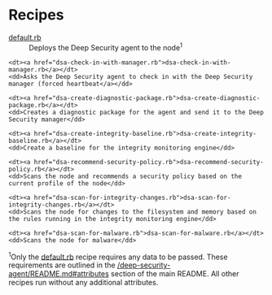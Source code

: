 # Recipes

<dl>
	<dt><a href="default.rb">default.rb</a></dt>
	<dd>Deploys the Deep Security agent to the node<sup>1</sup></dd>

	<dt><a href="dsa-check-in-with-manager.rb">dsa-check-in-with-manager.rb</a></dt>
	<dd>Asks the Deep Security agent to check in with the Deep Security manager (forced heartbeat</a></dd>

	<dt><a href="dsa-create-diagnostic-package.rb">dsa-create-diagnostic-package.rb</a></dt>
	<dd>Creates a diagnostic package for the agent and send it to the Deep Security manager</dd>

	<dt><a href="dsa-create-integrity-baseline.rb">dsa-create-integrity-baseline.rb</a></dt>
	<dd>Create a baseline for the integrity monitoring engine</dd>

	<dt><a href="dsa-recommend-security-policy.rb">dsa-recommend-security-policy.rb</a></dt>
	<dd>Scans the node and recommends a security policy based on the current profile of the node</dd>

	<dt><a href="dsa-scan-for-integrity-changes.rb">dsa-scan-for-integrity-changes.rb</a></dt>
	<dd>Scans the node for changes to the filesystem and memory based on the rules running in the integrity monitoring engine</dd>

	<dt><a href="dsa-scan-for-malware.rb">dsa-scan-for-malware.rb</a></dt>
	<dd>Scans the node for malware</dd>
</dl>

<sup>1</sup>Only the <a href="default.rb">default.rb</a> recipe requires any data to be passed. These requirements are outlined in the <a href="Attributes">/deep-security-agent/README.md#attributes</a> section of the main README. All other recipes run without any additional attributes.